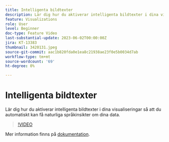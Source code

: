 ```yaml
---
title: Intelligenta bildtexter
description: Lär dig hur du aktiverar intelligenta bildtexter i dina visualiseringar så att du automatiskt kan få naturliga språkinsikter om dina data.
feature: Visualizations
role: User
level: Beginner
doc-type: Feature Video
last-substantial-update: 2023-06-02T00:00:00Z
jira: KT-13383
thumbnail: 3420131.jpeg
source-git-commit: aac1b820fda0e1ea8c21938ae23f0e5b0034d7ab
workflow-type: tm+mt
source-wordcount: '69'
ht-degree: 0%

---
```



# Intelligenta bildtexter

Lär dig hur du aktiverar intelligenta bildtexter i dina visualiseringar så att du automatiskt kan få naturliga språkinsikter om dina data.

>[!VIDEO](https://video.tv.adobe.com/v/3420131/?learn=on)

Mer information finns på [dokumentation](https://experienceleague.adobe.com/docs/analytics-platform/using/cja-workspace/visualizations/intelligent-captions.html?lang=en).
